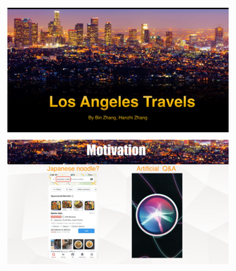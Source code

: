 ![image](https://github.com/Bin-Go2/LA-Travels/blob/master/image/DSCI558_pre-01.png)

![image](https://github.com/Bin-Go2/LA-Travels/blob/master/image/DSCI558_pre-02.png)
